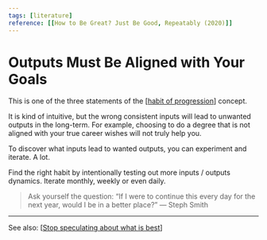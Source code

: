 ```yaml
---
tags: [literature]
reference: [[How to Be Great? Just Be Good, Repeatably (2020)]]
---
```


# Outputs Must Be Aligned with Your Goals

This is one of the three statements of the [[habit of progression]] concept.

It is kind of intuitive, but the wrong consistent inputs will lead to unwanted outputs in the long-term. For example, choosing to do a degree that is not aligned with your true career wishes will not truly help you.

To discover what inputs lead to wanted outputs, you can experiment and iterate. A lot.

Find the right habit by intentionally testing out more inputs / outputs dynamics. Iterate monthly, weekly or even daily.

> Ask yourself the question: “If I were to continue this every day for the next year, would I be in a better place?” — Steph Smith

---
See also: [[Stop speculating about what is best]]


[//begin]: # "Autogenerated link references for markdown compatibility"
[habit of progression]: habit-of-progression "Habit of Progression"
[Stop speculating about what is best]: stop-speculating-about-what-is-best "Stop Speculating About What Is Best"
[//end]: # "Autogenerated link references"